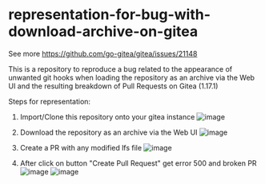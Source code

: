# representation-for-bug-with-download-archive-on-gitea

See more https://github.com/go-gitea/gitea/issues/21148

This is a repository to reproduce a bug related to the appearance of unwanted git hooks when loading the repository as an archive via the Web UI and the resulting breakdown of Pull Requests on Gitea (1.17.1)

Steps for representation: 
1. Import/Clone this repository onto your gitea instance
![image](https://user-images.githubusercontent.com/10897900/189641786-0d5aae07-efd1-4a4b-8ecd-7a2ce92d1403.png)

2. Download the repository as an archive via the Web UI
![image](https://user-images.githubusercontent.com/10897900/189641956-65ab702e-3c60-4324-98e8-ac126aeb7f21.png)

3. Create a PR with any modified lfs file
![image](https://user-images.githubusercontent.com/10897900/189642250-3eeb14e7-f2cd-429d-9cf6-af004e5825e2.png)


4. After click on button "Create Pull Request" get error 500 and broken PR
![image](https://user-images.githubusercontent.com/10897900/189642485-d9a0aaa7-34fd-4544-aeb2-6ccd43e64b95.png)
![image](https://user-images.githubusercontent.com/10897900/189642665-b21d13e2-190e-4254-a2b1-b0adbcefd4c1.png)
